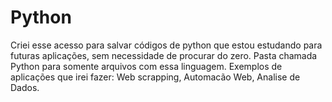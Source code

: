 # Python
Criei esse acesso para salvar códigos de python que estou estudando para futuras aplicações, sem necessidade de procurar do zero. Pasta chamada Python para somente arquivos com essa linguagem. Exemplos de aplicações que irei fazer: Web scrapping, Automacão Web, Analise de Dados.
